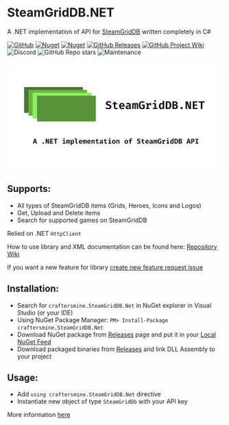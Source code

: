 # SteamGridDB.NET
A .NET implementation of API for [SteamGridDB](https://www.steamgriddb.com) written completely in C#

[![GitHub](https://img.shields.io/github/license/craftersmine/SteamGridDB.NET?color=darklime)](/LICENSE) 
[![Nuget](https://img.shields.io/nuget/v/craftersmine.SteamGridDB.Net?logo=nuget)](https://www.nuget.org/packages/craftersmine.SteamGridDB.Net) 
[![Nuget](https://img.shields.io/nuget/dt/craftersmine.SteamGridDb.Net?label=nuget%20downloads&logo=nuget)](https://www.nuget.org/packages/craftersmine.SteamGridDB.Net) 
[![GitHub Releases](https://img.shields.io/github/downloads/craftersmine/SteamGridDb.Net/total?label=github%20downloads&logo=github)](https://github.com/craftersmine/SteamGridDB.NET/releases)
[![GitHub Project Wiki](https://img.shields.io/badge/docs-github--wiki-brightgreen)](https://github.com/craftersmine/SteamGridDB.NET/wiki)
![Discord](https://img.shields.io/badge/discord-craftersmine%237441-5865f2?logo=discord&logoColor=white)
![GitHub Repo stars](https://img.shields.io/github/stars/craftersmine/SteamGridDb.Net)
![Maintenance](https://img.shields.io/maintenance/yes/2022)

![Repository Preview](https://raw.githubusercontent.com/craftersmine/SteamGridDB.NET/master/.github/RepositoryPreview.png)

## Supports:
* All types of SteamGridDB items (Grids, Heroes, Icons and Logos)
* Get, Upload and Delete items
* Search for supported games on SteamGridDB

Relied on .NET `HttpClient`

How to use library and XML documentation can be found here:
[Repository Wiki](https://github.com/craftersmine/SteamGridDB.NET/wiki)

If you want a new feature for library [create new feature request issue](https://github.com/craftersmine/SteamGridDB.NET/issues/new?assignees=&labels=enhancement&template=feature_request.md&title=)

## Installation:
* Search for `craftersmine.SteamGridDB.Net` in NuGet explorer in Visual Studio (or your IDE)
* Using NuGet Package Manager: ```PM> Install-Package craftersmine.SteamGridDB.Net```
* Download NuGet package from [Releases](https://github.com/craftersmine/SteamGridDB.NET/releases) page and put it in your [Local NuGet Feed](https://docs.microsoft.com/en-us/nuget/hosting-packages/overview)
* Download packaged binaries from [Releases](https://github.com/craftersmine/SteamGridDB.NET/releases) and link DLL Assembly to your project

## Usage:
* Add `using craftersmine.SteamGridDB.Net` directive
* Instantiate new object of type `SteamGridDb` with your API key

More information [here](https://github.com/craftersmine/SteamGridDB.NET/wiki/Getting-started-and-Using-the-library)
